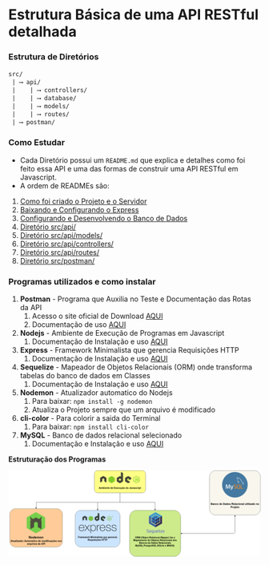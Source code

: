 # Estrutura Básica de uma API RESTful detalhada

### Estrutura de Diretórios

```text
src/
 | ⟶ api/
 |    | ⟶ controllers/
 |    | ⟶ database/
 |    | ⟶ models/
 |    | ⟶ routes/
 | ⟶ postman/
```


### Como Estudar

* Cada Diretório possui um `README.md` que explica e detalhes como foi feito essa API e uma das formas de construir uma API RESTful em Javascript.
* A ordem de READMEs são:

1. [Como foi criado o Projeto e o Servidor](markdown/initialization.md)
2. [Baixando e Configurando o Express](markdown/express.md)
3. [Configurando e Desenvolvendo o Banco de Dados](markdown/banco-de-dados.md)
4. [Diretório src/api/](src/api/README.md)
5. [Diretório src/api/models/](src/api/models/README.md)
6. [Diretório src/api/controllers/](src/api/controllers/README.md)
7. [Diretório src/api/routes/](src/api/routes/README.md)
8. [Diretório src/postman/](src/postman/README.md)

### Programas utilizados e como instalar

1. **Postman** - Programa que Auxilia no Teste e Documentação das Rotas da API
   1. Acesso o site oficial de Download [AQUI](https://www.postman.com/downloads/)
   2. Documentação de uso [AQUI](src/postman/README.md)
2. **Nodejs** - Ambiente de Execução de Programas em Javascript
   1. Documentação de Instalação e uso [AQUI](markdown/nodejs.md)
3. **Express** - Framework Minimalista que gerencia Requisições HTTP
   1. Documentação de Instalação e uso [AQUI](markdown/express.md)
4. **Sequelize** - Mapeador de Objetos Relacionais (ORM) onde transforma tabelas do banco de dados em Classes
   1. Documentação de Instalação e uso [AQUI](markdown/sequelize.md)
5. **Nodemon** - Atualizador automatico do Nodejs
   1. Para baixar: `npm install -g nodemon`
   2. Atualiza o Projeto sempre que um arquivo é modificado
6. **cli-color** - Para colorir a saida do Terminal
   1. Para baixar: `npm install cli-color`
7. **MySQL** - Banco de dados relacional selecionado
   1. Documentação e Instalação e uso [AQUI](markdown/mysql.md)


**Estruturação dos Programas**

<img src="images/programs/programas-api-restful.png">

